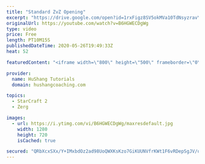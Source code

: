 ```yaml
---
title: "Standard ZvZ Opening"
excerpt: "https://drive.google.com/open?id=1rxFigz8SV5okMVa10TdNsyzravYgkTjE  Interested in lessons? Email Devon directly at hushangtutorials@outlook.com ------------------------------------------------------------------------------------------------------- Want to support HuShang Tutorials directly? Patreon is"
originalUrl: https://youtube.com/watch?v=B6HGWECDgWg
type: video
price: Free
length: PT10M15S
publishedDateTime: 2020-05-26T19:49:33Z
heat: 52

featuredContent: "<iframe width=\"800\" height=\"500\" frameborder=\"0\" src=\"https://www.youtube.com/embed/B6HGWECDgWg\" allow=\"accelerometer; autoplay; encrypted-media; gyroscope; picture-in-picture\" allowfullscreen></iframe>"

provider:
  name: HuShang Tutorials
  domain: hushangcoaching.com

topics:
  - StarCraft 2
  - Zerg

images:
  - url: https://i.ytimg.com/vi/B6HGWECDgWg/maxresdefault.jpg
    width: 1280
    height: 720
    isCached: true

secured: "QRbXcxSXx/Y+IMxbdOz2ad98UoQWXKsKzo7GiKUUNVfrKWt1F6vRDepSgJV/ooMmedpPeBSynjkiSWMETGVYHIKcIMDdb9r1f2g88Mf+ub3rEOiVlKykKhn8GSfUvoXC1AKoC6GdG034vZ0RxH4GY+YT6FEkJ/EcRxDHtbLVA1V8MJIP7oOtJALlPeYc4GOgAzaQrkftUHGYHeMENEXkOJjyuDbl/Y0+KpoKbCfdyMV22BQ9QN2r8WJ8zs2faTw90VgK7SHh6t8ZXhn0hBpb8Ha7v62PYuan3bocmmkJKy0yf+NRPJcEGP0HaXVxDADM3k6P2CE6bpOtO3leWKEBgBKFCpAZInMEX2NMIN2pAqxcMe3Aaoc6J8B2c1AM+6Zd+lcJADWEe/neMmGCsHpHn9mXg6+TJhAMCRZUS7/N/5I=;uRSE0Td2d1EnwrssBjGJDg=="
---
```


